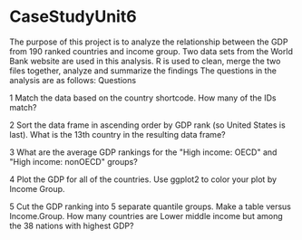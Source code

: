 # CaseStudyUnit6
The purpose of this project is to analyze the relationship between the GDP from 190 ranked countries and income group. Two data sets 
from the World Bank website are used in this analysis. R is used to clean, merge the two files together, analyze and summarize the findings
The questions in the analysis are as follows:
Questions

1 Match the data based on the country shortcode. How many of the IDs match?

2 Sort the data frame in ascending order by GDP rank (so United States is last). What is the 13th country in the resulting data frame?

3 What are the average GDP rankings for the "High income: OECD" and "High income: nonOECD" groups? 

4 Plot the GDP for all of the countries. Use ggplot2 to color your plot by Income Group.

5 Cut the GDP ranking into 5 separate quantile groups. Make a table versus Income.Group. How many countries are Lower middle income but among the 38 nations with highest GDP?



